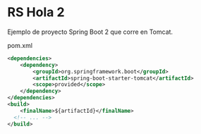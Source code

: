 # RS Hola 2

Ejemplo de proyecto Spring Boot 2 que corre en Tomcat.

pom.xml
```xml
<dependencies>
	<dependency>
		<groupId>org.springframework.boot</groupId>
		<artifactId>spring-boot-starter-tomcat</artifactId>
		<scope>provided</scope>
	</dependency>
</dependencies>
<build>
	<finalName>${artifactId}</finalName>
  <!-- ... -->
</build>
```
